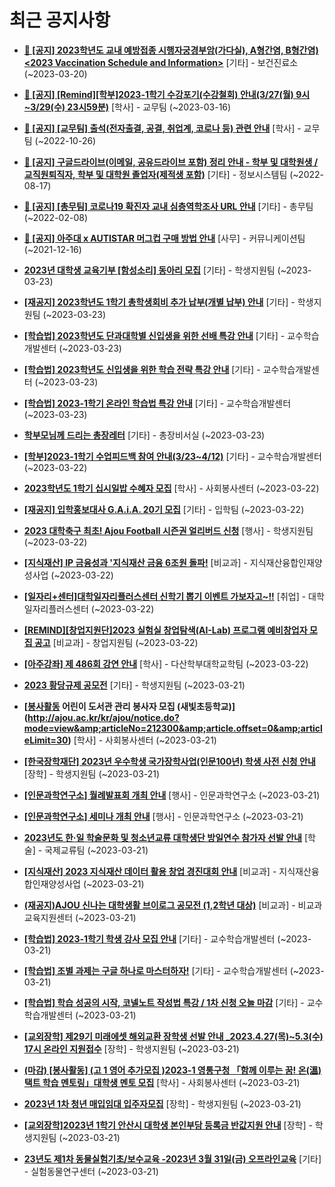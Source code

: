 # 최근 공지사항

* **[📌 [공지] 2023학년도 교내 예방접종 시행자궁경부암(가다실), A형간염, B형간염) &lt;2023 Vaccination Schedule and Information&gt;](http://ajou.ac.kr/kr/ajou/notice.do?mode=view&amp;articleNo=212238&amp;article.offset=0&amp;articleLimit=30)**
 [기타] - 보건진료소 (~2023-03-20)

* **[📌 [공지] [Remind][학부]2023-1학기 수강포기(수강철회) 안내(3/27(월) 9시~3/29(수) 23시59분)](http://ajou.ac.kr/kr/ajou/notice.do?mode=view&amp;articleNo=212105&amp;article.offset=0&amp;articleLimit=30)**
 [학사] - 교무팀 (~2023-03-16)

* **[📌 [공지] [교무팀] 출석(전자출결, 공결, 취업계, 코로나 등) 관련 안내](http://ajou.ac.kr/kr/ajou/notice.do?mode=view&amp;articleNo=205552&amp;article.offset=0&amp;articleLimit=30)**
 [학사] - 교무팀 (~2022-10-26)

* **[📌 [공지] 구글드라이브(이메일, 공유드라이브 포함) 정리 안내 - 학부 및 대학원생 / 교직원퇴직자, 학부 및 대학원 졸업자(제적생 포함)](http://ajou.ac.kr/kr/ajou/notice.do?mode=view&amp;articleNo=202858&amp;article.offset=0&amp;articleLimit=30)**
 [기타] - 정보시스템팀 (~2022-08-17)

* **[📌 [공지] [총무팀] 코로나19 확진자 교내 심층역학조사 URL 안내](http://ajou.ac.kr/kr/ajou/notice.do?mode=view&amp;articleNo=180493&amp;article.offset=0&amp;articleLimit=30)**
 [기타] - 총무팀 (~2022-02-08)

* **[📌 [공지] 아주대 x AUTISTAR 머그컵 구매 방법 안내](http://ajou.ac.kr/kr/ajou/notice.do?mode=view&amp;articleNo=147976&amp;article.offset=0&amp;articleLimit=30)**
 [사무] - 커뮤니케이션팀 (~2021-12-16)

* **[2023년 대학생 교육기부 [함성소리] 동아리 모집](http://ajou.ac.kr/kr/ajou/notice.do?mode=view&amp;articleNo=212426&amp;article.offset=0&amp;articleLimit=30)**
 [기타] - 학생지원팀 (~2023-03-23)

* **[[재공지] 2023학년도 1학기 총학생회비 추가 납부(개별 납부) 안내](http://ajou.ac.kr/kr/ajou/notice.do?mode=view&amp;articleNo=212425&amp;article.offset=0&amp;articleLimit=30)**
 [기타] - 학생지원팀 (~2023-03-23)

* **[[학습법] 2023학년도 단과대학별 신입생을 위한 선배 특강 안내](http://ajou.ac.kr/kr/ajou/notice.do?mode=view&amp;articleNo=212412&amp;article.offset=0&amp;articleLimit=30)**
 [기타] - 교수학습개발센터 (~2023-03-23)

* **[[학습법] 2023학년도 신입생을 위한 학습 전략 특강 안내](http://ajou.ac.kr/kr/ajou/notice.do?mode=view&amp;articleNo=212411&amp;article.offset=0&amp;articleLimit=30)**
 [기타] - 교수학습개발센터 (~2023-03-23)

* **[[학습법] 2023-1학기 온라인 학습법 특강 안내](http://ajou.ac.kr/kr/ajou/notice.do?mode=view&amp;articleNo=212409&amp;article.offset=0&amp;articleLimit=30)**
 [기타] - 교수학습개발센터 (~2023-03-23)

* **[학부모님께 드리는 총장레터](http://ajou.ac.kr/kr/ajou/notice.do?mode=view&amp;articleNo=212404&amp;article.offset=0&amp;articleLimit=30)**
 [기타] - 총장비서실 (~2023-03-23)

* **[[학부]2023-1학기 수업피드백 참여 안내(3/23~4/12)](http://ajou.ac.kr/kr/ajou/notice.do?mode=view&amp;articleNo=212393&amp;article.offset=0&amp;articleLimit=30)**
 [기타] - 교수학습개발센터 (~2023-03-22)

* **[2023학년도 1학기 십시일밥 수혜자 모집](http://ajou.ac.kr/kr/ajou/notice.do?mode=view&amp;articleNo=212347&amp;article.offset=0&amp;articleLimit=30)**
 [학사] - 사회봉사센터 (~2023-03-22)

* **[[재공지] 입학홍보대사 G.A.i.A. 20기 모집](http://ajou.ac.kr/kr/ajou/notice.do?mode=view&amp;articleNo=212343&amp;article.offset=0&amp;articleLimit=30)**
 [기타] - 입학팀 (~2023-03-22)

* **[2023 대학축구 최초! Ajou Football 시즌권 얼리버드 신청](http://ajou.ac.kr/kr/ajou/notice.do?mode=view&amp;articleNo=212339&amp;article.offset=0&amp;articleLimit=30)**
 [행사] - 학생지원팀 (~2023-03-22)

* **[[지식재산] IP 금융성과 &#x27;지식재산 금융 6조원 돌파!](http://ajou.ac.kr/kr/ajou/notice.do?mode=view&amp;articleNo=212330&amp;article.offset=0&amp;articleLimit=30)**
 [비교과] - 지식재산융합인재양성사업 (~2023-03-22)

* **[[일자리+센터]대학일자리플러스센터 신학기 뽑기 이벤트 가보자고~!!](http://ajou.ac.kr/kr/ajou/notice.do?mode=view&amp;articleNo=212329&amp;article.offset=0&amp;articleLimit=30)**
 [취업] - 대학일자리플러스센터 (~2023-03-22)

* **[[REMIND][창업지원단]2023 실험실 창업탐색(AI-Lab) 프로그램 예비창업자 모집 공고](http://ajou.ac.kr/kr/ajou/notice.do?mode=view&amp;articleNo=212326&amp;article.offset=0&amp;articleLimit=30)**
 [비교과] - 창업지원팀 (~2023-03-22)

* **[[아주강좌] 제 486회 강연 안내](http://ajou.ac.kr/kr/ajou/notice.do?mode=view&amp;articleNo=212324&amp;article.offset=0&amp;articleLimit=30)**
 [학사] - 다산학부대학교학팀 (~2023-03-22)

* **[2023 황당규제 공모전](http://ajou.ac.kr/kr/ajou/notice.do?mode=view&amp;articleNo=212311&amp;article.offset=0&amp;articleLimit=30)**
 [기타] - 학생지원팀 (~2023-03-21)

* **[[봉사활동](추가모집) 어린이 도서관 관리 봉사자 모집 (새빛초등학교)](http://ajou.ac.kr/kr/ajou/notice.do?mode=view&amp;articleNo=212300&amp;article.offset=0&amp;articleLimit=30)**
 [학사] - 사회봉사센터 (~2023-03-21)

* **[[한국장학재단] 2023년 우수학생 국가장학사업(인문100년) 학생 사전 신청 안내](http://ajou.ac.kr/kr/ajou/notice.do?mode=view&amp;articleNo=212296&amp;article.offset=0&amp;articleLimit=30)**
 [장학] - 학생지원팀 (~2023-03-21)

* **[[인문과학연구소] 월례발표회 개최 안내](http://ajou.ac.kr/kr/ajou/notice.do?mode=view&amp;articleNo=212294&amp;article.offset=0&amp;articleLimit=30)**
 [행사] - 인문과학연구소 (~2023-03-21)

* **[[인문과학연구소] 세미나 개최 안내](http://ajou.ac.kr/kr/ajou/notice.do?mode=view&amp;articleNo=212293&amp;article.offset=0&amp;articleLimit=30)**
 [행사] - 인문과학연구소 (~2023-03-21)

* **[2023년도 한·일 학술문화 및 청소년교류 대학생단 방일연수 참가자 선발 안내](http://ajou.ac.kr/kr/ajou/notice.do?mode=view&amp;articleNo=212281&amp;article.offset=0&amp;articleLimit=30)**
 [학술] - 국제교류팀 (~2023-03-21)

* **[[지식재산] 2023 지식재산 데이터 활용 창업 경진대회 안내](http://ajou.ac.kr/kr/ajou/notice.do?mode=view&amp;articleNo=212280&amp;article.offset=0&amp;articleLimit=30)**
 [비교과] - 지식재산융합인재양성사업 (~2023-03-21)

* **[(재공지)AJOU 신나는 대학생활 브이로그 공모전 (1,2학년 대상)](http://ajou.ac.kr/kr/ajou/notice.do?mode=view&amp;articleNo=212278&amp;article.offset=0&amp;articleLimit=30)**
 [비교과] - 비교과교육지원센터 (~2023-03-21)

* **[[학습법] 2023-1학기 학생 강사 모집 안내](http://ajou.ac.kr/kr/ajou/notice.do?mode=view&amp;articleNo=212275&amp;article.offset=0&amp;articleLimit=30)**
 [기타] - 교수학습개발센터 (~2023-03-21)

* **[[학습법] 조별 과제는 구글 하나로 마스터하자!](http://ajou.ac.kr/kr/ajou/notice.do?mode=view&amp;articleNo=212274&amp;article.offset=0&amp;articleLimit=30)**
 [기타] - 교수학습개발센터 (~2023-03-21)

* **[[학습법] 학습 성공의 시작, 코넬노트 작성법 특강 / 1차 신청 오늘 마감](http://ajou.ac.kr/kr/ajou/notice.do?mode=view&amp;articleNo=212273&amp;article.offset=0&amp;articleLimit=30)**
 [기타] - 교수학습개발센터 (~2023-03-21)

* **[[교외장학] 제29기 미래에셋 해외교환 장학생 선발 안내 _2023.4.27(목)~5.3(수) 17시 온라인 지원접수](http://ajou.ac.kr/kr/ajou/notice.do?mode=view&amp;articleNo=212271&amp;article.offset=0&amp;articleLimit=30)**
 [장학] - 학생지원팀 (~2023-03-21)

* **[(마감) [봉사활동] (고 1 영어 추가모집 )2023-1 영통구청 「함께 이루는 꿈! 온(溫)택트 학습 멘토링」대학생 멘토 모집](http://ajou.ac.kr/kr/ajou/notice.do?mode=view&amp;articleNo=212262&amp;article.offset=0&amp;articleLimit=30)**
 [학사] - 사회봉사센터 (~2023-03-21)

* **[2023년 1차 청년 매입임대 입주자모집](http://ajou.ac.kr/kr/ajou/notice.do?mode=view&amp;articleNo=212261&amp;article.offset=0&amp;articleLimit=30)**
 [장학] - 학생지원팀 (~2023-03-21)

* **[[교외장학]2023년 1학기 안산시 대학생 본인부담 등록금 반값지원 안내](http://ajou.ac.kr/kr/ajou/notice.do?mode=view&amp;articleNo=212260&amp;article.offset=0&amp;articleLimit=30)**
 [장학] - 학생지원팀 (~2023-03-21)

* **[23년도 제1차 동물실험기초/보수교육 -2023년 3월 31일(금) 오프라인교육](http://ajou.ac.kr/kr/ajou/notice.do?mode=view&amp;articleNo=212257&amp;article.offset=0&amp;articleLimit=30)**
 [기타] - 실험동물연구센터 (~2023-03-21)
